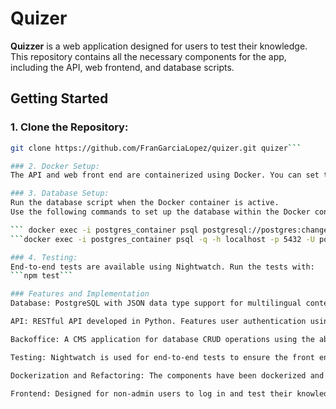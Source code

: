 # Quizer

**Quizzer** is a web application designed for users to test their knowledge. This repository contains all the necessary components for the app, including the API, web frontend, and database scripts.

## Getting Started

### 1. Clone the Repository:
```bash
git clone https://github.com/FranGarciaLopez/quizer.git quizer```

### 2. Docker Setup:
The API and web front end are containerized using Docker. You can set them up using the provided docker-compose file.

### 3. Database Setup:
Run the database script when the Docker container is active.
Use the following commands to set up the database within the Docker container (created in WSL2):

``` docker exec -i postgres_container psql postgresql://postgres:changeme@localhost:5432 -c "CREATE DATABASE \"tfg-db\""```
```docker exec -i postgres_container psql -q -h localhost -p 5432 -U postgres -d tfg-db < tfg-db.sql```

### 4. Testing:
End-to-end tests are available using Nightwatch. Run the tests with:
```npm test```

### Features and Implementation
Database: PostgreSQL with JSON data type support for multilingual content. Individual Docker file for app containerization.

API: RESTful API developed in Python. Features user authentication using the bcrypt method for password encryption. SQL interactions between the front end and database are managed within the project's controllers' folder. Each controller has distinct endpoints for CRUD operations in the routes folder.

Backoffice: A CMS application for database CRUD operations using the above API. Features a login system that uses the same authentication method as the API, storing a JWT in the local storage.

Testing: Nightwatch is used for end-to-end tests to ensure the front end operates as expected.

Dockerization and Refactoring: The components have been dockerized and refactored for optimal performance.

Frontend: Designed for non-admin users to log in and test their knowledge.
